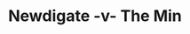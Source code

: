 ---
year: "1991"
serialNumber: "0136" 
game: "Newdigate"
title: "Newdigate -v- The Min"
gameLocation: "Sellicks Green"
gameDate: "1991"
result: ""
resultType: ""
type: "game"
---